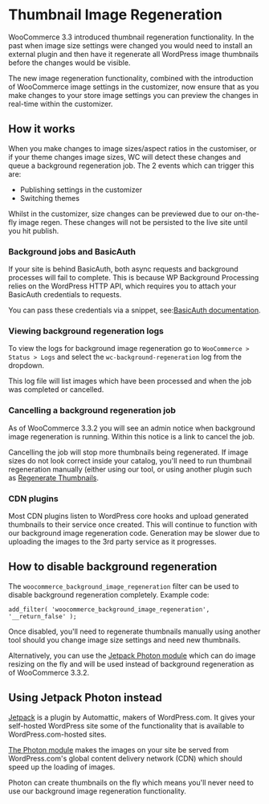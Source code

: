 # Thumbnail Image Regeneration

WooCommerce 3.3 introduced thumbnail regeneration functionality. In the past when image size settings were changed you would need to install an external plugin and then have it regenerate all WordPress image thumbnails before the changes would be visible.

The new image regeneration functionality, combined with the introduction of WooCommerce image settings in the customizer, now ensure that as you make changes to your store image settings you can preview the changes in real-time within the customizer.

## How it works

When you make changes to image sizes/aspect ratios in the customiser, or if your theme changes image sizes, WC will detect these changes and queue a background regeneration job. The 2 events which can trigger this are:

- Publishing settings in the customizer
- Switching themes

Whilst in the customizer, size changes can be previewed due to our on-the-fly image regen. These changes will not be persisted to the live site until you hit publish.

### Background jobs and BasicAuth

If your site is behind BasicAuth, both async requests and background processes will fail to complete. This is because WP Background Processing relies on the WordPress HTTP API, which requires you to attach your BasicAuth credentials to requests.

You can pass these credentials via a snippet, see:[BasicAuth documentation](https://github.com/A5hleyRich/wp-background-processing#basicauth).

### Viewing background regeneration logs

To view the logs for background image regeneration go to `WooCommerce > Status > Logs` and select the `wc-background-regeneration` log from the dropdown.

This log file will list images which have been processed and when the job was completed or cancelled.

### Cancelling a background regeneration job

As of WooCommerce 3.3.2 you will see an admin notice when background image regeneration is running. Within this notice is a link to cancel the job.

Cancelling the job will stop more thumbnails being regenerated. If image sizes do not look correct inside your catalog, you'll need to run thumbnail regeneration manually (either using our tool, or using another plugin such as [Regenerate Thumbnails](https://en-gb.wordpress.org/plugins/regenerate-thumbnails/).

### CDN plugins

Most CDN plugins listen to WordPress core hooks and upload generated thumbnails to their service once created. This will continue to function with our background image regeneration code. Generation may be slower due to uploading the images to the 3rd party service as it progresses.

## How to disable background regeneration

The `woocommerce_background_image_regeneration` filter can be used to disable background regeneration completely. Example code:

```
add_filter( 'woocommerce_background_image_regeneration', '__return_false' );
```

Once disabled, you'll need to regenerate thumbnails manually using another tool should you change image size settings and need new thumbnails.

Alternatively, you can use the [Jetpack Photon module](https://jetpack.com/support/photon/) which can do image resizing on the fly and will be used instead of background regeneration as of WooCommerce 3.3.2.

## Using Jetpack Photon instead

[Jetpack](https://jetpack.com/) is a plugin by Automattic, makers of WordPress.com. It gives your self-hosted WordPress site some of the functionality that is available to WordPress.com-hosted sites.

[The Photon module](https://jetpack.com/support/photon/) makes the images on your site be served from WordPress.com's global content delivery network (CDN) which should speed up the loading of images. 

Photon can create thumbnails on the fly which means you'll never need to use our background image regeneration functionality.
